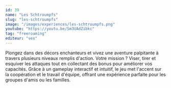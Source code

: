 ```yaml
---
id: 39
name: "Les Schtroumpfs"
slug: "les-schtroumpfs"
image: "/images/experiences/les-schtroumpfs.png"
youtube: "https://youtu.be/Sm3UAdZibkc"
tag: "freeroaming"
editeur: "vex"
---
```


Plongez dans des décors enchanteurs et vivez une aventure palpitante à travers plusieurs niveaux remplis d'action. Votre mission ? Viser, tirer et esquiver les attaques tout en collectant des bonus pour améliorer vos capacités. Grâce à un gameplay interactif et intuitif, le jeu met l'accent sur la coopération et le travail d'équipe, offrant une expérience parfaite pour les groupes d'amis ou les familles.
